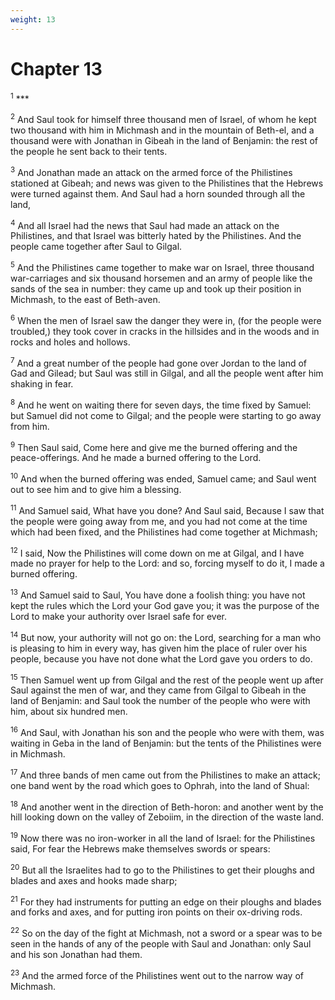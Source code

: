 ```yaml
---
weight: 13
---
```


# Chapter 13

<sup>1</sup> *** 

<sup>2</sup> And Saul took for himself three thousand men of Israel, of whom he kept two thousand with him in Michmash and in the mountain of Beth-el, and a thousand were with Jonathan in Gibeah in the land of Benjamin: the rest of the people he sent back to their tents. 

<sup>3</sup> And Jonathan made an attack on the armed force of the Philistines stationed at Gibeah; and news was given to the Philistines that the Hebrews were turned against them. And Saul had a horn sounded through all the land, 

<sup>4</sup> And all Israel had the news that Saul had made an attack on the Philistines, and that Israel was bitterly hated by the Philistines. And the people came together after Saul to Gilgal. 

<sup>5</sup> And the Philistines came together to make war on Israel, three thousand war-carriages and six thousand horsemen and an army of people like the sands of the sea in number: they came up and took up their position in Michmash, to the east of Beth-aven. 

<sup>6</sup> When the men of Israel saw the danger they were in, (for the people were troubled,) they took cover in cracks in the hillsides and in the woods and in rocks and holes and hollows. 

<sup>7</sup> And a great number of the people had gone over Jordan to the land of Gad and Gilead; but Saul was still in Gilgal, and all the people went after him shaking in fear. 

<sup>8</sup> And he went on waiting there for seven days, the time fixed by Samuel: but Samuel did not come to Gilgal; and the people were starting to go away from him. 

<sup>9</sup> Then Saul said, Come here and give me the burned offering and the peace-offerings. And he made a burned offering to the Lord. 

<sup>10</sup> And when the burned offering was ended, Samuel came; and Saul went out to see him and to give him a blessing. 

<sup>11</sup> And Samuel said, What have you done? And Saul said, Because I saw that the people were going away from me, and you had not come at the time which had been fixed, and the Philistines had come together at Michmash; 

<sup>12</sup> I said, Now the Philistines will come down on me at Gilgal, and I have made no prayer for help to the Lord: and so, forcing myself to do it, I made a burned offering. 

<sup>13</sup> And Samuel said to Saul, You have done a foolish thing: you have not kept the rules which the Lord your God gave you; it was the purpose of the Lord to make your authority over Israel safe for ever. 

<sup>14</sup> But now, your authority will not go on: the Lord, searching for a man who is pleasing to him in every way, has given him the place of ruler over his people, because you have not done what the Lord gave you orders to do. 

<sup>15</sup> Then Samuel went up from Gilgal and the rest of the people went up after Saul against the men of war, and they came from Gilgal to Gibeah in the land of Benjamin: and Saul took the number of the people who were with him, about six hundred men. 

<sup>16</sup> And Saul, with Jonathan his son and the people who were with them, was waiting in Geba in the land of Benjamin: but the tents of the Philistines were in Michmash. 

<sup>17</sup> And three bands of men came out from the Philistines to make an attack; one band went by the road which goes to Ophrah, into the land of Shual: 

<sup>18</sup> And another went in the direction of Beth-horon: and another went by the hill looking down on the valley of Zeboiim, in the direction of the waste land. 

<sup>19</sup> Now there was no iron-worker in all the land of Israel: for the Philistines said, For fear the Hebrews make themselves swords or spears: 

<sup>20</sup> But all the Israelites had to go to the Philistines to get their ploughs and blades and axes and hooks made sharp; 

<sup>21</sup> For they had instruments for putting an edge on their ploughs and blades and forks and axes, and for putting iron points on their ox-driving rods. 

<sup>22</sup> So on the day of the fight at Michmash, not a sword or a spear was to be seen in the hands of any of the people with Saul and Jonathan: only Saul and his son Jonathan had them. 

<sup>23</sup> And the armed force of the Philistines went out to the narrow way of Michmash. 


